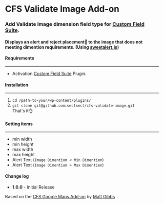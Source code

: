 # CFS Validate Image Add-on

### Add Validate Image dimension field type for [Custom Field Suite](https://wordpress.org/plugins/custom-field-suite/).

#### Displays an alert and reject placement:no_entry_sign: to the image that does not meeting dimention requirements. (Using [sweetalert.js](http://t4t5.github.io/sweetalert/))

#### Requirements
- - -
* Activation [Custom Field Suite](https://wordpress.org/plugins/custom-field-suite/) Plugin.

#### Installation
- - -

 1. `cd /path-to-your/wp-content/plugins/`
 2. `git clone git@github.com:sectsect/cfs-validate-image.git`  
 That's it:ok_hand:

#### Setting items
- - -
* min width
* min height
* max width
* max height
* Alert Text (`Image Dimention < Min Dimention`)
* Alert Text (`Image Dimention > Max Dimention`)

#### Change log  
 * **1.0.0** - Initial Release

Based on the [CFS Google Maps Add-on](https://github.com/mgibbs189/cfs-google-maps) by [Matt Gibbs](https://github.com/mgibbs189)
